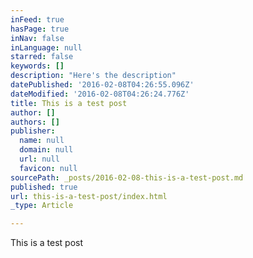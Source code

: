 ```yaml
---
inFeed: true
hasPage: true
inNav: false
inLanguage: null
starred: false
keywords: []
description: "Here's the description"
datePublished: '2016-02-08T04:26:55.096Z'
dateModified: '2016-02-08T04:26:24.776Z'
title: This is a test post
author: []
authors: []
publisher:
  name: null
  domain: null
  url: null
  favicon: null
sourcePath: _posts/2016-02-08-this-is-a-test-post.md
published: true
url: this-is-a-test-post/index.html
_type: Article

---
```

This is a test post